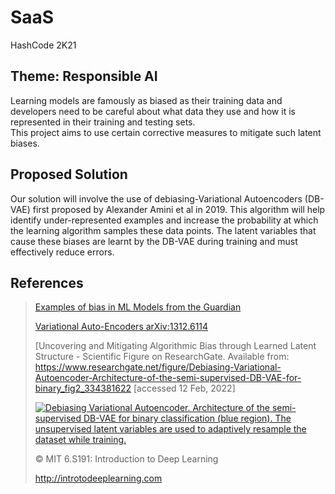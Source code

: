 # SaaS
HashCode 2K21

## Theme: Responsible AI
Learning models are famously as biased as their training data and developers need to be careful about what data they use and how it is represented in their training and testing sets.
<br>This project aims to use certain corrective measures to mitigate such latent biases.

## Proposed Solution
Our solution will involve the use of debiasing-Variational Autoencoders (DB-VAE) first proposed by Alexander Amini et al in 2019. This algorithm will help identify under-represented examples and increase the probability at which the learning algorithm samples these data points. The latent variables that cause these biases are learnt by the DB-VAE during training and must effectively reduce errors.

## References
> [Examples of bias in ML Models from the Guardian](https://www.theguardian.com/inequality/2017/aug/08/rise-of-the-racist-robots-how-ai-is-learning-all-our-worst-impulses)
> 
>[Variational Auto-Encoders  	arXiv:1312.6114](https://arxiv.org/abs/1312.6114)
>
>[Uncovering and Mitigating Algorithmic Bias through Learned Latent Structure - Scientific Figure on ResearchGate. Available from: https://www.researchgate.net/figure/Debiasing-Variational-Autoencoder-Architecture-of-the-semi-supervised-DB-VAE-for-binary_fig2_334381622 [accessed 12 Feb, 2022]<br>
>
><a href="https://www.researchgate.net/figure/Debiasing-Variational-Autoencoder-Architecture-of-the-semi-supervised-DB-VAE-for-binary_fig2_334381622"><img src="https://www.researchgate.net/profile/Ava-Soleimany/publication/334381622/figure/fig2/AS:779301393813504@1562811339841/Debiasing-Variational-Autoencoder-Architecture-of-the-semi-supervised-DB-VAE-for-binary.png" alt="Debiasing Variational Autoencoder. Architecture of the semi-supervised DB-VAE for binary classification (blue region). The unsupervised latent variables are used to adaptively resample the dataset while training."/></a>
>
> © MIT 6.S191: Introduction to Deep Learning
>
> http://introtodeeplearning.com



